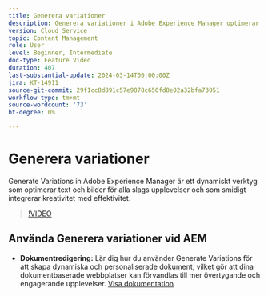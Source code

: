 ```yaml
---
title: Generera variationer
description: Generera variationer i Adobe Experience Manager optimerar text och bilder för alla upplevelser.
version: Cloud Service
topic: Content Management
role: User
level: Beginner, Intermediate
doc-type: Feature Video
duration: 407
last-substantial-update: 2024-03-14T00:00:00Z
jira: KT-14911
source-git-commit: 29f1cc8d891c57e9878c650fd8e02a32bfa73051
workflow-type: tm+mt
source-wordcount: '73'
ht-degree: 0%

---
```



# Generera variationer

Generate Variations in Adobe Experience Manager är ett dynamiskt verktyg som optimerar text och bilder för alla slags upplevelser och som smidigt integrerar kreativitet med effektivitet.

>[!VIDEO](https://video.tv.adobe.com/v/3427946/?learn=on)

## Använda Generera variationer vid AEM

+ __Dokumentredigering:__ Lär dig hur du använder Generate Variations för att skapa dynamiska och personaliserade dokument, vilket gör att dina dokumentbaserade webbplatser kan förvandlas till mer övertygande och engagerande upplevelser. [Visa dokumentation](https://www.aem.live/docs/sidekick-generate-variations)